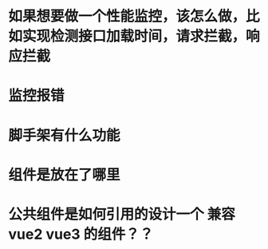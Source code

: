 # 如果想要做一个性能监控，该怎么做，比如实现检测接口加载时间，请求拦截，响应拦截

# 监控报错

# 脚手架有什么功能

# 组件是放在了哪里

# 公共组件是如何引用的设计一个 兼容 vue2 vue3 的组件？？
